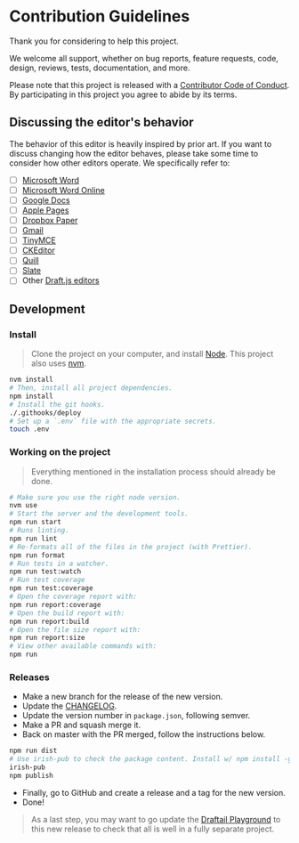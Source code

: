 # Contribution Guidelines

Thank you for considering to help this project.

We welcome all support, whether on bug reports, feature requests, code, design, reviews, tests, documentation, and more.

Please note that this project is released with a [Contributor Code of Conduct](/docs/CODE_OF_CONDUCT.md). By participating in this project you agree to abide by its terms.

## Discussing the editor's behavior

The behavior of this editor is heavily inspired by prior art. If you want to discuss changing how the editor behaves, please take some time to consider how other editors operate. We specifically refer to:

-   [ ] [Microsoft Word](https://products.office.com/en/word)
-   [ ] [Microsoft Word Online](https://office.live.com/start/Word.aspx)
-   [ ] [Google Docs](https://docs.google.com/)
-   [ ] [Apple Pages](https://www.apple.com/lae/pages/)
-   [ ] [Dropbox Paper](https://www.dropbox.com/paper)
-   [ ] [Gmail](https://www.google.com/gmail/)
-   [ ] [TinyMCE](https://www.tinymce.com/)
-   [ ] [CKEditor](https://ckeditor.com)
-   [ ] [Quill](https://quilljs.com/)
-   [ ] [Slate](http://slatejs.org/)
-   [ ] Other [Draft.js editors](https://github.com/nikgraf/awesome-draft-js)

## Development

### Install

> Clone the project on your computer, and install [Node](https://nodejs.org). This project also uses [nvm](https://github.com/creationix/nvm).

```sh
nvm install
# Then, install all project dependencies.
npm install
# Install the git hooks.
./.githooks/deploy
# Set up a `.env` file with the appropriate secrets.
touch .env
```

### Working on the project

> Everything mentioned in the installation process should already be done.

```sh
# Make sure you use the right node version.
nvm use
# Start the server and the development tools.
npm run start
# Runs linting.
npm run lint
# Re-formats all of the files in the project (with Prettier).
npm run format
# Run tests in a watcher.
npm run test:watch
# Run test coverage
npm run test:coverage
# Open the coverage report with:
npm run report:coverage
# Open the build report with:
npm run report:build
# Open the file size report with:
npm run report:size
# View other available commands with:
npm run
```

### Releases

-   Make a new branch for the release of the new version.
-   Update the [CHANGELOG](CHANGELOG.md).
-   Update the version number in `package.json`, following semver.
-   Make a PR and squash merge it.
-   Back on master with the PR merged, follow the instructions below.

```sh
npm run dist
# Use irish-pub to check the package content. Install w/ npm install -g first.
irish-pub
npm publish
```

-   Finally, go to GitHub and create a release and a tag for the new version.
-   Done!

> As a last step, you may want to go update the [Draftail Playground](https://github.com/thibaudcolas/draftail-playground) to this new release to check that all is well in a fully separate project.
